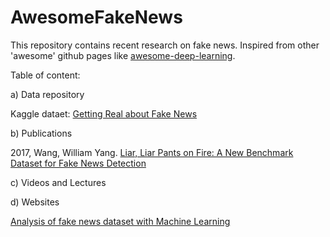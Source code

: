 # AwesomeFakeNews
This repository contains recent research on fake news. Inspired from other 'awesome' github pages like [awesome-deep-learning](https://github.com/ChristosChristofidis/awesome-deep-learning).

Table of content:

a) Data repository 

Kaggle dataet: [Getting Real about Fake News](https://www.kaggle.com/mrisdal/fake-news)

b) Publications

 2017, Wang, William Yang. [Liar, Liar Pants on Fire: A New Benchmark Dataset for Fake News Detection](https://arxiv.org/abs/1705.00648)
 
c) Videos and Lectures 


d) Websites

[Analysis of fake news dataset with Machine Learning](http://www.robertomarchetto.com/fake_news_dataset_analysis_with_machine_learning)
